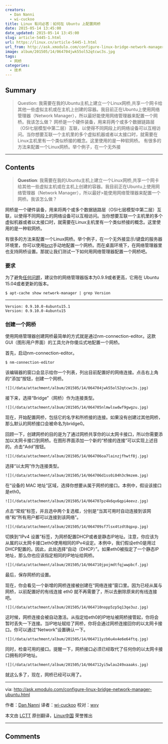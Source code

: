 ```yaml
---
creators:
  - Dan Nanni
  - wi-cuckoo
title: Linux 有问必答：如何在 Ubuntu 上配置网桥
date: 2015-05-14 13:45:00
date_updated: 2015-05-14 13:45:00
slug: article-5445-1.html
url: https://linux.cn/article-5445-1.html
url_from: http://ask.xmodulo.com/configure-linux-bridge-network-manager-ubuntu.html
image: album/201505/14/064704jwk55ol52qtcwc3s.jpg
tags:
  - 网桥
categories:
  - 技术
---
```


## Summary

> Question: 我需要在我的Ubuntu主机上建立一个Linux网桥,共享一个网卡给其他一些虚拟主机或在主机上创建的容器。我目前正在Ubuntu上使用网络管理器（Network Manager），所以最好能使用网络管理器来配置一个网桥。我该怎么做？  网桥是一个硬件装备，用来将两个或多个数据链路层（OSI七层模型中第二层）互联，以使得不同网段上的网络设备可以互相访问。当你想要互联一个主机里的多个虚拟机器或者以太接口时，就需要在Linux主机里有一个类似桥接的概念。这里使用的是一种软网桥。 有很多的方法来配置一个Linux网桥。举个例子，在一个无外接

***

<!-- more -->

## Contents

> 
> **Question**: 我需要在我的Ubuntu主机上建立一个Linux网桥,共享一个网卡给其他一些虚拟主机或在主机上创建的容器。我目前正在Ubuntu上使用网络管理器（Network Manager），所以最好>能使用网络管理器来配置一个网桥。我该怎么做？
> 
> 
> 

网桥是一个硬件装备，用来将两个或多个数据链路层（OSI七层模型中第二层）互联，以使得不同网段上的网络设备可以互相访问。当你想要互联一个主机里的多个虚拟机器或者以太接口时，就需要在Linux主机里有一个类似桥接的概念。这里使用的是一种软网桥。

有很多的方法来配置一个Linux网桥。举个例子，在一个无外接显示/键盘的服务器环境里，你可以使用[brct](http://xmodulo.com/how-to-configure-linux-bridge-interface.html)手动地配置一个网桥。而在桌面环境下，在网络管理器里也支持网桥设置。那就让我们测试一下如何用网络管理器配置一个网桥吧。

### 要求

为了避免[任何问题](https://bugs.launchpad.net/ubuntu/+source/network-manager/+bug/1273201)，建议你的网络管理器版本为0.9.9或者更高，它用在 Ubuntu 15.04或者更新的版本。

```shell
$ apt-cache show network-manager | grep Version
```

---

```shell
Version: 0.9.10.0-4ubuntu15.1
Version: 0.9.10.0-4ubuntu15
```

### 创建一个网桥

使用网络管理器创建网桥最简单的方式就是通过nm-connection-editor。这款GUI（图形用户界面）的工具允许你傻瓜式地配置一个网桥。

首先，启动nm-connection-editor。

```shell
$ nm-connection-editor
```

该编辑器的窗口会显示给你一个列表，列出目前配置好的网络连接。点击右上角的“添加”按钮，创建一个网桥。

`![](/data/attachment/album/201505/14/064704jwk55ol52qtcwc3s.jpg)`

接下来，选择“Bridge”（网桥）作为连接类型。

`![](/data/attachment/album/201505/14/064705nlmwlswdwf9gwgzu.jpg)`

现在，开始配置网桥，包括它的名字和所桥接的连接。如果没有创建过其他网桥，那么默认的网桥接口会被命名为bridge0。

回顾一下，创建网桥的目的是为了通过网桥共享你的以太网卡接口，所以你需要添加以太网卡接口到网桥。在图形界面添加一个新的“桥接的连接”可以实现上述目的。点击“Add”按钮。

`![](/data/attachment/album/201505/14/064706oa7lainzjfhwtf8j.jpg)`

选择“以太网”作为连接类型。

`![](/data/attachment/album/201505/14/064706d1ss0i04h3c9mzem.jpg)`

在“设备的 MAC 地址”区域，选择你想要从属于网桥的接口。本例中，假设该接口是eth0。

`![](/data/attachment/album/201505/14/064707pz4k6qx6qpi4eevz.jpg)`

点击“常规”标签，并且选中两个复选框，分别是“当其可用时自动连接到该网络”和“所有用户都可以连接到该网络”。

`![](/data/attachment/album/201505/14/064709sf7lsx4tzdt8qpxp.jpg)`

切换到“IPv4 设置”标签，为网桥配置DHCP或者是静态IP地址。注意，你应该为从属的以太网卡接口eth0使用相同的IPv4设定。本例中，我们假设eth0是用过DHCP配置的。因此，此处选择“自动（DHCP）”。如果eth0被指定了一个静态IP地址，那么你也应该指定相同的IP地址给网桥。

`![](/data/attachment/album/201505/14/064710jpojmdtfqjwwpbcf.jpg)`

最后，保存网桥的设置。

现在，你会看见一个新增的网桥连接被创建在“网络连接”窗口里。因为已经从属与网桥，以前配置好的有线连接 eth0 就不再需要了，所以去删除原来的有线连接吧。

`![](/data/attachment/album/201505/14/064710nopp5zp5q13qe3uz.jpg)`

这时候，网桥连接会被自动激活。从指定给eth0的IP地址被网桥接管起，你将会暂时丢失一下连接。当IP地址赋给了网桥，你将会通过网桥连接回你的以太网卡接口。你可以通过“Network”设置确认一下。

`![](/data/attachment/album/201505/14/064711yzb6u4x4e6e64ftq.jpg)`

同时，检查可用的接口。提醒一下，网桥接口必须已经取代了任何你的以太网卡接口拥有的IP地址。

`![](/data/attachment/album/201505/14/064712yi5wlau249xaaaks.jpg)`

就这么多了，现在，网桥已经可以用了。

---

via: <http://ask.xmodulo.com/configure-linux-bridge-network-manager-ubuntu.html>

作者：[Dan Nanni](http://ask.xmodulo.com/author/nanni) 译者：[wi-cuckoo](https://github.com/wi-cuckoo) 校对：[wxy](https://github.com/wxy)

本文由 [LCTT](https://github.com/LCTT/TranslateProject) 原创翻译，[Linux中国](https://linux.cn/) 荣誉推出

***

## Comments
